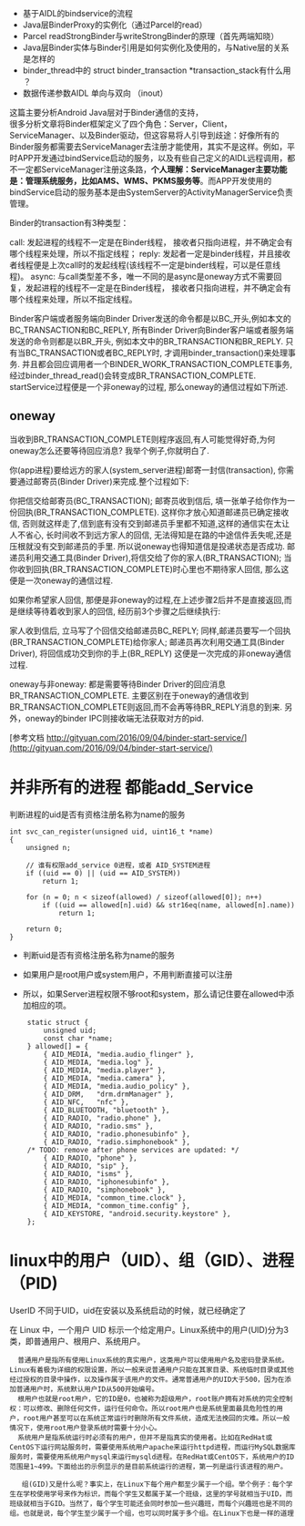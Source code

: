 *  基于AIDL的bindservice的流程 
*  Java层BinderProxy的实例化（通过Parcel的read）
*  Parcel readStrongBinder与writeStrongBinder的原理（首先两端知晓）
*  Java层Binder实体与Binder引用是如何实例化及使用的，与Native层的关系是怎样的
*  binder_thread中的 struct binder_transaction *transaction_stack有什么用 ？
*  数据传递参数AIDL 单向与双向 （inout）

这篇主要分析Android Java层对于Binder通信的支持，			
很多分析文章将Binder框架定义了四个角色：Server，Client，ServiceManager、以及Binder驱动，但这容易将人引导到歧途：好像所有的Binder服务都需要去ServiceManager去注册才能使用，其实不是这样。例如，平时APP开发通过bindService启动的服务，以及有些自己定义的AIDL远程调用，都不一定都ServiceManager注册这条路，**个人理解：ServiceManager主要功能是：管理系统服务，比如AMS、WMS、PKMS服务等**。而APP开发使用的bindService启动的服务基本是由SystemServer的ActivityManagerService负责管理。
 
     
Binder的transaction有3种类型：

call: 发起进程的线程不一定是在Binder线程， 接收者只指向进程，并不确定会有哪个线程来处理，所以不指定线程；
reply: 发起者一定是binder线程，并且接收者线程便是上次call时的发起线程(该线程不一定是binder线程，可以是任意线程)。
async: 与call类型差不多，唯一不同的是async是oneway方式不需要回复，发起进程的线程不一定是在Binder线程， 接收者只指向进程，并不确定会有哪个线程来处理，所以不指定线程。

 

Binder客户端或者服务端向Binder Driver发送的命令都是以BC_开头,例如本文的BC_TRANSACTION和BC_REPLY, 所有Binder Driver向Binder客户端或者服务端发送的命令则都是以BR_开头, 例如本文中的BR_TRANSACTION和BR_REPLY.
只有当BC_TRANSACTION或者BC_REPLY时, 才调用binder_transaction()来处理事务. 并且都会回应调用者一个BINDER_WORK_TRANSACTION_COMPLETE事务, 经过binder_thread_read()会转变成BR_TRANSACTION_COMPLETE.
startService过程便是一个非oneway的过程, 那么oneway的通信过程如下所述.

## oneway

当收到BR_TRANSACTION_COMPLETE则程序返回,有人可能觉得好奇,为何oneway怎么还要等待回应消息? 我举个例子,你就明白了.

你(app进程)要给远方的家人(system_server进程)邮寄一封信(transaction), 你需要通过邮寄员(Binder Driver)来完成.整个过程如下:

你把信交给邮寄员(BC_TRANSACTION);
邮寄员收到信后, 填一张单子给你作为一份回执(BR_TRANSACTION_COMPLETE). 这样你才放心知道邮递员已确定接收信, 否则就这样走了,信到底有没有交到邮递员手里都不知道,这样的通信实在太让人不省心, 长时间收不到远方家人的回信, 无法得知是在路的中途信件丢失呢,还是压根就没有交到邮递员的手里. 所以说oneway也得知道信是投递状态是否成功.
邮递员利用交通工具(Binder Driver),将信交给了你的家人(BR_TRANSACTION);
当你收到回执(BR_TRANSACTION_COMPLETE)时心里也不期待家人回信, 那么这便是一次oneway的通信过程.

如果你希望家人回信, 那便是非oneway的过程,在上述步骤2后并不是直接返回,而是继续等待着收到家人的回信, 经历前3个步骤之后继续执行:

家人收到信后, 立马写了个回信交给邮递员BC_REPLY;
同样,邮递员要写一个回执(BR_TRANSACTION_COMPLETE)给你家人;
邮递员再次利用交通工具(Binder Driver), 将回信成功交到你的手上(BR_REPLY)
这便是一次完成的非oneway通信过程.

oneway与非oneway: 都是需要等待Binder Driver的回应消息BR_TRANSACTION_COMPLETE. 主要区别在于oneway的通信收到BR_TRANSACTION_COMPLETE则返回,而不会再等待BR_REPLY消息的到来. 另外，oneway的binder IPC则接收端无法获取对方的pid.


  
[参考文档 http://gityuan.com/2016/09/04/binder-start-service/](http://gityuan.com/2016/09/04/binder-start-service/)

# 并非所有的进程 都能add_Service

 判断进程的uid是否有资格注册名称为name的服务
 
	int svc_can_register(unsigned uid, uint16_t *name)
	{
	    unsigned n;
	    
	    // 谁有权限add_service 0进程，或者 AID_SYSTEM进程
	    if ((uid == 0) || (uid == AID_SYSTEM))
	        return 1;
	
	    for (n = 0; n < sizeof(allowed) / sizeof(allowed[0]); n++)
	        if ((uid == allowed[n].uid) && str16eq(name, allowed[n].name))
	            return 1;
	
	    return 0;
	}
	

*  判断uid是否有资格注册名称为name的服务
*  如果用户是root用户或system用户，不用判断直接可以注册
*  所以，如果Server进程权限不够root和system，那么请记住要在allowed中添加相应的项。
	
	
		static struct {
		    unsigned uid;
		    const char *name;
		} allowed[] = {
		    { AID_MEDIA, "media.audio_flinger" },
		    { AID_MEDIA, "media.log" },
		    { AID_MEDIA, "media.player" },
		    { AID_MEDIA, "media.camera" },
		    { AID_MEDIA, "media.audio_policy" },
		    { AID_DRM,   "drm.drmManager" },
		    { AID_NFC,   "nfc" },
		    { AID_BLUETOOTH, "bluetooth" },
		    { AID_RADIO, "radio.phone" },
		    { AID_RADIO, "radio.sms" },
		    { AID_RADIO, "radio.phonesubinfo" },
		    { AID_RADIO, "radio.simphonebook" },
		/* TODO: remove after phone services are updated: */
		    { AID_RADIO, "phone" },
		    { AID_RADIO, "sip" },
		    { AID_RADIO, "isms" },
		    { AID_RADIO, "iphonesubinfo" },
		    { AID_RADIO, "simphonebook" },
		    { AID_MEDIA, "common_time.clock" },
		    { AID_MEDIA, "common_time.config" },
		    { AID_KEYSTORE, "android.security.keystore" },
		};
 


#  linux中的用户（UID）、组（GID）、进程（PID)

UserID 不同于UID，uid在安装以及系统启动的时候，就已经确定了

在 Linux 中，一个用户 UID 标示一个给定用户。Linux系统中的用户(UID)分为3类，即普通用户、根用户、系统用户。

      普通用户是指所有使用Linux系统的真实用户，这类用户可以使用用户名及密码登录系统。Linux有着极为详细的权限设置，所以一般来说普通用户只能在其家目录、系统临时目录或其他经过授权的目录中操作，以及操作属于该用户的文件。通常普通用户的UID大于500，因为在添加普通用户时，系统默认用户ID从500开始编号。
      根用户也就是root用户，它的ID是0，也被称为超级用户，root账户拥有对系统的完全控制权：可以修改、删除任何文件，运行任何命令。所以root用户也是系统里面最具危险性的用户，root用户甚至可以在系统正常运行时删除所有文件系统，造成无法挽回的灾难。所以一般情况下，使用root用户登录系统时需要十分小心。
      系统用户是指系统运行时必须有的用户，但并不是指真实的使用者。比如在RedHat或CentOS下运行网站服务时，需要使用系统用户apache来运行httpd进程，而运行MySQL数据库服务时，需要使用系统用户mysql来运行mysqld进程。在RedHat或CentOS下，系统用户的ID范围是1~499。下面给出的示例显示的是目前系统运行的进程，第一列是运行该进程的用户。

       组(GID)又是什么呢？事实上，在Linux下每个用户都至少属于一个组。举个例子：每个学生在学校使用学号来作为标识，而每个学生又都属于某一个班级，这里的学号就相当于UID，而班级就相当于GID。当然了，每个学生可能还会同时参加一些兴趣班，而每个兴趣班也是不同的组。也就是说，每个学生至少属于一个组，也可以同时属于多个组。在Linux下也是一样的道理


